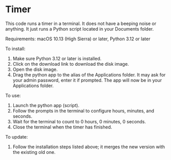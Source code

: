 # Timer
This code runs a timer in a terminal. It does not have a beeping noise or anything. It just runs a Python script located in your Documents folder.

Requirements:
macOS 10.13 (High Sierra) or later,
Python 3.12 or later

To install:
1. Make sure Python 3.12 or later is installed.
2. Click on the download link to download the disk image.
3. Open the disk image.
4. Drag the python app to the alias of the Applications folder. It may ask for your admin password, enter it if prompted. The app will now be in your Applications folder.

To use:
1. Launch the python app (script).
2. Follow the prompts in the terminal to configure hours, minutes, and seconds.
3. Wait for the terminal to count to 0 hours, 0 minutes, 0 seconds.
4. Close the terminal when the timer has finished.

To update:
1. Follow the installation steps listed above; it merges the new version with the existing old one.
